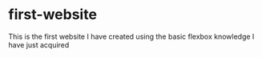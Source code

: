 # first-website
This is the first website I have created using the basic flexbox knowledge I have just acquired
